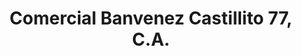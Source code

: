 ---
title: "Comercial Banvenez Castillito 77, C.A."
url: /ciudad-guayana-puerto-ordaz/comercial-banvenez-castillito-77-c-a/
shop: Großhandel
---